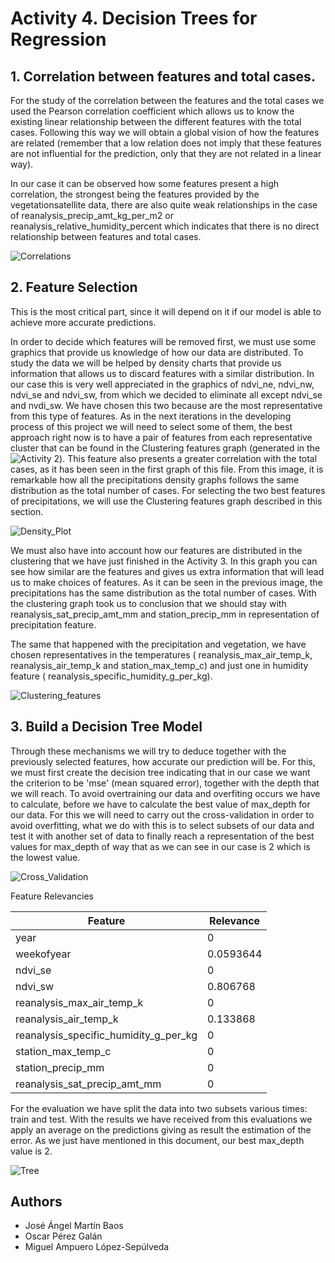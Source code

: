 # Activity 4. Decision Trees for Regression

## 1. Correlation between features and total cases.
For the study of the correlation between the features and the total cases we used the Pearson correlation coefficient which allows us to know the existing linear relationship between the different features with the total cases. Following this way we will obtain a global vision of how the features are related (remember that a low relation does not imply that these features are not influential for the prediction, only that they are not related in a linear way).

In our case it can be observed how some features present a high correlation, the strongest being the features provided by the vegetationsatellite data, there are also quite weak relationships in the case of reanalysis_precip_amt_kg_per_m2 or
reanalysis_relative_humidity_percent which indicates that there is no direct relationship between features and total cases.

![Correlations](images/correlation.png)

## 2. Feature Selection
This is the most critical part, since it will depend on it if our model is able to achieve more accurate predictions.

In order to decide which features will be removed first, we must use some graphics that provide us knowledge of how our data are distributed. To study the data we will be helped by density charts that provide us information that allows us to discard features with a similar distribution. In our case this is very well appreciated in the graphics of ndvi_ne, ndvi_nw, ndvi_se and ndvi_sw, from which we decided to eliminate all except ndvi_se and nvdi_sw. We have chosen this two because are the most representative from this type of features. As in the next iterations in the developing process of this project we will need to select some of them, the best approach right now is to have a pair of features  from each representative cluster that can be found in the Clustering features graph (generated in the ![Activity 2](../Activity_2)).  This feature also presents a greater correlation with the total cases, as it has been seen in the first graph of this file. From this image, it is remarkable how all the precipitations density graphs follows the same distribution as the total number of cases. For selecting the two best features of precipitations, we will use the Clustering features graph described in this section.

![Density_Plot](images/Density_Plot.png)

We must also have into account how our features are distributed in the clustering that we have just finished in the Activity 3. In this graph you can see how similar are the features and gives us extra information that will lead us to make choices of features. As it can be seen in the previous image, the precipitations has the same distribution as the total number of cases. With the clustering graph took us to conclusion that we should stay with reanalysis_sat_precip_amt_mm and station_precip_mm in  representation of precipitation feature.

The same that happened with the precipitation and vegetation, we have chosen  representatives in the temperatures ( reanalysis_max_air_temp_k, reanalysis_air_temp_k and  station_max_temp_c) and just one in humidity feature ( reanalysis_specific_humidity_g_per_kg).

![Clustering_features](images/clustering_features.png)


## 3. Build a Decision Tree Model
Through these mechanisms we will try to deduce together with the previously selected features, how accurate our prediction will be. For this, we must first create the decision tree indicating that in our case we want the criterion to be 'mse' (mean squared error), together with the depth that we will reach. To avoid overtraining our data and overfiting occurs we have to calculate, before we have to calculate the best value of max_depth for our data. For this we will need to carry out the cross-validation in order to avoid overfitting, what we do with this is to select subsets of our data and test it with another set of data to finally reach a representation of the best values for max_depth of way that as we can see in our case is 2 which is the lowest value.

![Cross_Validation](images/Cross_Validation.png)

Feature Relevancies

| Feature                               	| Relevance 	|
|---------------------------------------	|-----------	|
| year                                  	| 0         	|
| weekofyear                            	| 0.0593644 	|
| ndvi_se                               	| 0         	|
| ndvi_sw                               	| 0.806768  	|
| reanalysis_max_air_temp_k             	| 0         	|
| reanalysis_air_temp_k                 	| 0.133868  	|
| reanalysis_specific_humidity_g_per_kg 	| 0         	|
| station_max_temp_c                    	| 0         	|
| station_precip_mm                     	| 0         	|
| reanalysis_sat_precip_amt_mm          	| 0         	|

For the evaluation we have split the data into two subsets various times: train and test. With the results we have received from this evaluations we apply an average on the predictions giving as result the estimation of the error. As we just have mentioned in this document, our best max_depth value is 2.

![Tree](images/tree.png)

## Authors
* José Ángel Martín Baos
* Oscar Pérez Galán
* Miguel Ampuero López-Sepúlveda
